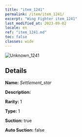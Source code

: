 ```yaml
---
title: "item_1241"
permalink: /item/item_1241/
excerpt: "Wing Fighter item_1241"
last_modified_at: 2023-09-02
locale: en
ref: "item_1241.md"
toc: false
classes: wide
---
```



 ![Unknown_1241](/images/item/Settlement_star_p.png)



## Details

 **Name:** *Settlement_star* 

 **Description:** 

 **Rarity:** 1 

 **Type:** 1 

 **Suction:** true 

 **Auto Suction:** false 


